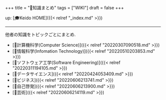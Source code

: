 +++
title = "📝知識まとめ"
tags = ["WIKI"]
draft = false
+++

up: [🎓Keido HOME]({{< relref "_index.md" >}})

---

他者の知識をトピックごとにまとめ.

-   [📂計算機科学(Computer Science)]({{< relref "20220307090518.md" >}})
-   [📁情報科学(Infomation Technology)]({{< relref "20220510203853.md" >}})
-   [📁ソフトウェア工学(Software Engineering)]({{< relref "20220311194105.md" >}})
-   [📂データサイエンス]({{< relref "20220424053409.md" >}})
-   [📁ビジネス]({{< relref "20220606213741.md" >}})
-   [📁自己啓発]({{< relref "20220606213900.md" >}})
-   [📁芸術]({{< relref "20220606214119.md" >}})
